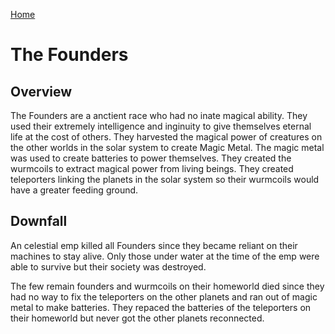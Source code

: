 [Home](../home.md)

# The Founders

## Overview

The Founders are a anctient race who had no inate magical ability. They used their extremely intelligence and inginuity to give themselves eternal life at the cost of others. They harvested the magical power of creatures on the other worlds in the solar system to create Magic Metal. The magic metal was used to create batteries to power themselves. They created the wurmcoils to extract magical power from living beings. They created teleporters linking the planets in the solar system so their wurmcoils would have a greater feeding ground. 

## Downfall

An celestial emp killed all Founders since they became reliant on their machines to stay alive. Only those under water at the time of the emp were able to survive but their society was destroyed. 

The few remain founders and wurmcoils on their homeworld died since they had no way to fix the teleporters on the other planets and ran out of magic metal to make batteries. They repaced the batteries of the teleporters on their homeworld but never got the other planets reconnected. 
